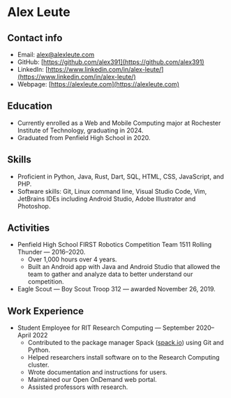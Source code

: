 # Alex Leute
## Contact info
- Email: [alex@alexleute.com](mailto:alex@alexleute.com)
- GitHub: [https://github.com/alex391](https://github.com/alex391)
- LinkedIn: [https://www.linkedin.com/in/alex-leute/](https://www.linkedin.com/in/alex-leute/)
- Webpage: [https://alexleute.com](https://alexleute.com)

## Education
- Currently enrolled as a Web and Mobile Computing major at Rochester Institute of Technology, graduating in 2024.
- Graduated from Penfield High School in 2020.

## Skills
- Proficient in Python, Java, Rust, Dart, SQL, HTML, CSS, JavaScript, and PHP.
- Software skills: Git, Linux command line, Visual Studio Code, Vim, JetBrains IDEs including Android Studio, Adobe Illustrator and Photoshop.

## Activities
- Penfield High School FIRST Robotics Competition Team 1511 Rolling Thunder &mdash; 2016&ndash;2020.
    - Over 1,000 hours over 4 years.
    - Built an Android app with Java and Android Studio that allowed the team to gather and analyze data to better understand our competition.
- Eagle Scout &mdash; Boy Scout Troop 312 &mdash; awarded November 26, 2019.

## Work Experience
- Student Employee for RIT Research Computing &mdash; September 2020&ndash;April 2022
    - Contributed to the package manager Spack ([spack.io](https://spack.io/)) using Git and Python.
    - Helped researchers install software on to the Research Computing cluster.
    - Wrote documentation and instructions for users.
    - Maintained our Open OnDemand web portal.
    - Assisted professors with research.